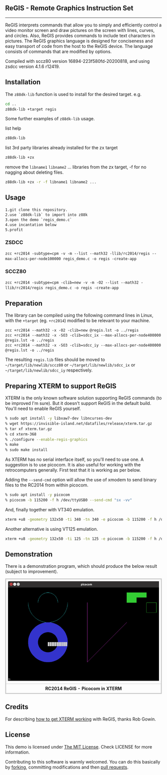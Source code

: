 ## ReGIS - Remote Graphics Instruction Set
------------

ReGIS interprets commands that allow you to simply and efficiently control a video monitor screen and draw pictures on the screen with lines, curves, and circles. Also, ReGIS provides commands to include text characters in pictures. The ReGIS graphics language is designed for conciseness and easy transport of code from the host to the ReGIS device. The language consists of commands that are modified by options.

Compiled with sccz80 version 16894-223f580fd-20200818, and using zsdcc version 4.1.6 r12419.

## Installation

The `z88dk-lib` function is used to install for the desired target. e.g.

```bash
cd ..
z88dk-lib +target regis
```

Some further examples of `z88dk-lib` usage.

list help
```bash
z88dk-lib
```

list 3rd party libraries already installed for the zx target
```bash
z88dk-lib +zx
```
remove the `libname1` `libname2` ... libraries from the zx target, -f for no nagging about deleting files.
```bash
z88dk-lib +zx -r -f libname1 libname2 ...
```

## Usage
    1.git clone this repository.
    2.use `z88dk-lib` to import into z88k
	3.open the demo `regis_demo.c`
	4.use incantation below
	5.profit

### ZSDCC
`zcc +rc2014 -subtype=cpm -v -m --list --math32 -llib/rc2014/regis --max-allocs-per-node100000 regis_demo.c -o regis -create-app`

### SCCZ80
`zcc +rc2014 -subtype=cpm -clib=new -v -m -O2 --list --math32 -llib/rc2014/regis regis_demo.c -o regis -create-app`

## Preparation

The library can be compiled using the following command lines in Linux, with the `+target` (eg. `+rc2014`) modified to be relevant to your machine.

```
zcc +rc2014 --math32 -x -O2 -clib=new @regis.lst -o ../regis
zcc +rc2014 --math32 -x -SO3 -clib=sdcc_ix --max-allocs-per-node400000 @regis.lst -o ../regis
zcc +rc2014 --math32 -x -SO3 -clib=sdcc_iy --max-allocs-per-node400000 @regis.lst -o ../regis
```

The resulting `regis.lib` files should be moved to `~/target/lib/newlib/sccz80` or `~/target/lib/newlib/sdcc_ix` or `~/target/lib/newlib/sdcc_iy` respectively.

## Preparing XTERM to support ReGIS

XTERM is the only known software solution supporting ReGIS commands (to be improved I'm sure). But it doesn't support ReGIS in the default build. You'll need to enable ReGIS yourself.
``` sh
% sudo apt install -y libxaw7-dev libncurses-dev
% wget https://invisible-island.net/datafiles/release/xterm.tar.gz
% tar xf xterm.tar.gz
% cd xterm-368
% ./configure --enable-regis-graphics
% make
% sudo make install
```

As XTERM has no serial interface itself, so you'll need to use one. A suggestion is to use picocom. It is also useful for working with the retrocomputers generally. First test that it is working as per below.

Adding the `--send-cmd` option will allow the use of xmodem to send binary files to the RC2014 from within picocom.

``` sh
% sudo apt install -y picocom
% picocom -b 115200 -f h /dev/ttyUSB0 --send-cmd "sx -vv"
```

And, finally together with VT340 emulation.
``` sh
xterm +u8 -geometry 132x50 -ti 340 -tn 340 -e picocom -b 115200 -f h /dev/ttyUSB0 --send-cmd "sx -vv"
```

Another alternative is using VT125 emulation.
``` sh
xterm +u8 -geometry 132x50 -ti 125 -tn 125 -e picocom -b 115200 -f h /dev/ttyUSB0 --send-cmd "sx -vv"
```

## Demonstration

There is a demonstration program, which should produce the below result (subject to improvement).

<div>
<table style="border: 2px solid #cccccc;">
<tbody>
<tr>
<td style="border: 1px solid #cccccc; padding: 6px;"><a href="https://github.com/feilipu/z88dk-libraries/blob/master/regis/demo/regis_demo.png" target="_blank"><img src="https://github.com/feilipu/z88dk-libraries/blob/master/regis/demo/regis_demo.png"/></a></td>
</tr>
<tr>
<th style="border: 1px solid #cccccc; padding: 6px;"><centre>RC2014 ReGIS - Picocom in XTERM<center></th>
</tr>
</tbody>
</table>
</div>


## Credits

For describing [how to get XTERM working](https://groups.google.com/g/rc2014-z80/c/fuji5iuJ3Jc/m/FNYwGGbaAQAJ) with ReGIS, thanks Rob Gowin.

## License

This demo is licensed under [The MIT License](http://opensource.org/licenses/mit-license.php). Check LICENSE for more information.

Contributing to this software is warmly welcomed. You can do this basically by [forking](https://help.github.com/articles/fork-a-repo), committing modifications and then [pull requests](https://help.github.com/articles/using-pull-requests).

